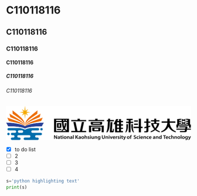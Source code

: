 # C110118116
## C110118116
### C110118116
#### C110118116
##### C110118116
###### C110118116

![NKUST](nkust.png "高科大")

- [x] to do list
- [ ] 2
- [ ] 3
- [ ] 4

```python
s='python highlighting text'
print(s)
